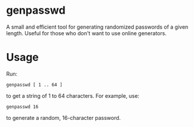 # genpasswd
A small and efficient tool for generating randomized passwords of a given length. Useful for those who don't want to use online generators.

# Usage
Run:
```
genpasswd [ 1 .. 64 ]
```
to get a string of 1 to 64 characters. For example, use:
```
genpasswd 16
```
to generate a random, 16-character password.
